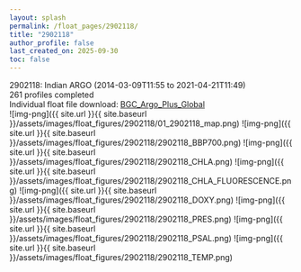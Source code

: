 ```yaml
---
layout: splash
permalink: /float_pages/2902118/
title: "2902118"
author_profile: false
last_created_on: 2025-09-30
toc: false
---
```

 
2902118: Indian ARGO (2014-03-09T11:55 to 2021-04-21T11:49)\
261 profiles completed\
Individual float file download: [BGC_Argo_Plus_Global](https://ftp.soest.hawaii.edu/bgc_argo_plus/Individual_Floats/outliers_removed/2902118_Sprof_processed.nc)\
![img-png]({{ site.url }}{{ site.baseurl }}/assets/images/float_figures/2902118/01_2902118_map.png)
![img-png]({{ site.url }}{{ site.baseurl }}/assets/images/float_figures/2902118/2902118_BBP700.png)
![img-png]({{ site.url }}{{ site.baseurl }}/assets/images/float_figures/2902118/2902118_CHLA.png)
![img-png]({{ site.url }}{{ site.baseurl }}/assets/images/float_figures/2902118/2902118_CHLA_FLUORESCENCE.png)
![img-png]({{ site.url }}{{ site.baseurl }}/assets/images/float_figures/2902118/2902118_DOXY.png)
![img-png]({{ site.url }}{{ site.baseurl }}/assets/images/float_figures/2902118/2902118_PRES.png)
![img-png]({{ site.url }}{{ site.baseurl }}/assets/images/float_figures/2902118/2902118_PSAL.png)
![img-png]({{ site.url }}{{ site.baseurl }}/assets/images/float_figures/2902118/2902118_TEMP.png)
